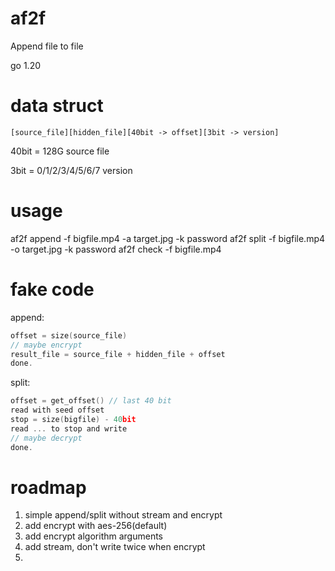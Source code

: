 # af2f
Append file to file

go 1.20

# data struct
`[source_file][hidden_file][40bit -> offset][3bit -> version]`

40bit = 128G source file

3bit = 0/1/2/3/4/5/6/7 version

# usage
af2f append -f bigfile.mp4 -a target.jpg -k password
af2f split -f bigfile.mp4 -o target.jpg -k password
af2f check -f bigfile.mp4

# fake code
append:
```c
offset = size(source_file)
// maybe encrypt
result_file = source_file + hidden_file + offset
done.
```

split:
```c
offset = get_offset() // last 40 bit
read with seed offset
stop = size(bigfile) - 40bit
read ... to stop and write
// maybe decrypt
done.
```


# roadmap
1. simple append/split without stream and encrypt
2. add encrypt with aes-256(default)
3. add encrypt algorithm arguments
4. add stream, don't write twice when encrypt
5. 
